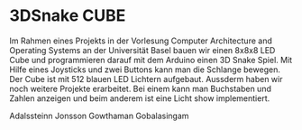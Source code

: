 # 3DSnake CUBE

Im Rahmen eines Projekts in der Vorlesung Computer Architecture and Operating Systems an der Universität Basel bauen wir einen 8x8x8 LED Cube und programmieren darauf mit dem Arduino einen 3D Snake Spiel. Mit Hilfe eines Joysticks und zwei Buttons kann man die Schlange bewegen. Der Cube ist mit 512 blauen LED Lichtern aufgebaut. Aussderm haben wir noch weitere Projekte erarbeitet. Bei einem kann man Buchstaben und Zahlen anzeigen und beim anderem ist eine Licht show implementiert.   


Adalssteinn Jonsson
Gowthaman Gobalasingam

